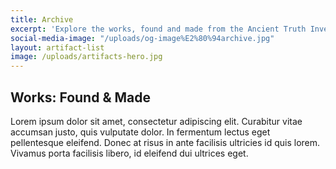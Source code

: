 ```yaml
---
title: Archive
excerpt: 'Explore the works, found and made from the Ancient Truth Investigator team. '
social-media-image: "/uploads/og-image%E2%80%94archive.jpg"
layout: artifact-list
image: /uploads/artifacts-hero.jpg
---
```


## Works: Found & Made

Lorem ipsum dolor sit amet, consectetur adipiscing elit. Curabitur vitae accumsan justo, quis vulputate dolor. In fermentum lectus eget pellentesque eleifend. Donec at risus in ante facilisis ultricies id quis lorem. Vivamus porta facilisis libero, id eleifend dui ultrices eget.
